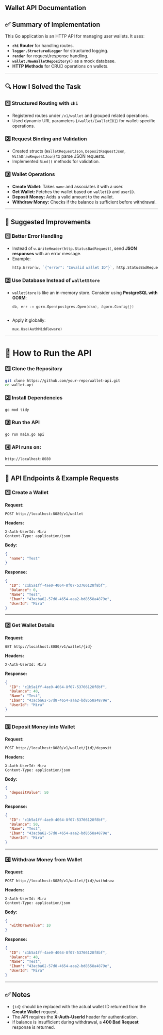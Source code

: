 ## **Wallet API Documentation**  

## **✅ Summary of Implementation**  
This Go application is an HTTP API for managing user wallets. It uses:  
- **`chi` Router** for handling routes.  
- **`logger.StructuredLogger`** for structured logging.  
- **`render`** for request/response handling.  
- **`wallet.NewWalletRepository()`** as a mock database.  
- **HTTP Methods** for CRUD operations on wallets.  

---

## **🔍 How I Solved the Task**  

### **1️⃣ Structured Routing with `chi`**  
- Registered routes under `/v1/wallet` and grouped related operations.  
- Used dynamic URL parameters (`/wallet/{walletID}`) for wallet-specific operations.  

### **2️⃣ Request Binding and Validation**  
- Created structs (`WalletRequestJson`, `DepositRequestJson`, `WithDrawRequestJson`) to parse JSON requests.  
- Implemented `Bind()` methods for validation.  

### **3️⃣ Wallet Operations**  
- **Create Wallet:** Takes `name` and associates it with a user.  
- **Get Wallet:** Fetches the wallet based on `walletID` and `userID`.  
- **Deposit Money:** Adds a valid amount to the wallet.  
- **Withdraw Money:** Checks if the balance is sufficient before withdrawal.  

---

## **🚀 Suggested Improvements**  

### **1️⃣ Better Error Handling**  
- Instead of `w.WriteHeader(http.StatusBadRequest)`, send **JSON responses** with an error message.  
- Example:  
  ```go
  http.Error(w, `{"error": "Invalid wallet ID"}`, http.StatusBadRequest)
  ```  

### **2️⃣ Use Database Instead of `walletStore`**  
- `walletStore` is like an in-memory store. Consider using **PostgreSQL with GORM**:  
  ```go
  db, err := gorm.Open(postgres.Open(dsn), &gorm.Config{})
  ```  

  ```  
- Apply it globally:  
  ```go
  mux.Use(AuthMiddleware)
  ```  

---

# **🚀 How to Run the API**  

### **1️⃣ Clone the Repository**  
```sh
git clone https://github.com/your-repo/wallet-api.git
cd wallet-api
```  

### **2️⃣ Install Dependencies**  
```sh
go mod tidy
```  

### **3️⃣ Run the API**  
```sh
go run main.go api
```  

### **4️⃣ API runs on:**  
```
http://localhost:8080
```  

---

## **📌 API Endpoints & Example Requests**  

### **1️⃣ Create a Wallet**  
**Request:**  
```http
POST http://localhost:8080/v1/wallet
```  
**Headers:**  
```
X-Auth-UserId: Mira
Content-Type: application/json
```  
**Body:**  
```json
{
  "name": "Test"
}
```  
**Response:**  
```json
{
  "ID": "c1b5a1ff-4ae0-4064-8f07-53766128f8bf",
  "Balance": 0,
  "Name": "Test",
  "Iban": "43acba62-57d8-4654-aaa2-bd8558a4879e",
  "UserId": "Mira"
}
```  

---

### **2️⃣ Get Wallet Details**  
**Request:**  
```http
GET http://localhost:8080/v1/wallet/{id}
```  
**Headers:**  
```
X-Auth-UserId: Mira
```  
**Response:**  
```json
{
  "ID": "c1b5a1ff-4ae0-4064-8f07-53766128f8bf",
  "Balance": 40,
  "Name": "Test",
  "Iban": "43acba62-57d8-4654-aaa2-bd8558a4879e",
  "UserId": "Mira"
}
```  

---

### **3️⃣ Deposit Money into Wallet**  
**Request:**  
```http
POST http://localhost:8080/v1/wallet/{id}/deposit
```  
**Headers:**  
```
X-Auth-UserId: Mira
Content-Type: application/json
```  
**Body:**  
```json
{
  "depositValue": 50
}
```  
**Response:**  
```json
{
  "ID": "c1b5a1ff-4ae0-4064-8f07-53766128f8bf",
  "Balance": 50,
  "Name": "Test",
  "Iban": "43acba62-57d8-4654-aaa2-bd8558a4879e",
  "UserId": "Mira"
}
```  

---

### **4️⃣ Withdraw Money from Wallet**  
**Request:**  
```http
POST http://localhost:8080/v1/wallet/{id}/withdraw
```  
**Headers:**  
```
X-Auth-UserId: Mira
Content-Type: application/json
```  
**Body:**  
```json
{
  "withDrawValue": 10
}
```  
**Response:**  
```json
{
  "ID": "c1b5a1ff-4ae0-4064-8f07-53766128f8bf",
  "Balance": 40,
  "Name": "Test",
  "Iban": "43acba62-57d8-4654-aaa2-bd8558a4879e",
  "UserId": "Mira"
}
```  

---

## **✅ Notes**  
- `{id}` should be replaced with the actual wallet ID returned from the **Create Wallet** request.  
- The API requires the **X-Auth-UserId** header for authentication.  
- If balance is insufficient during withdrawal, a **400 Bad Request** response is returned.  